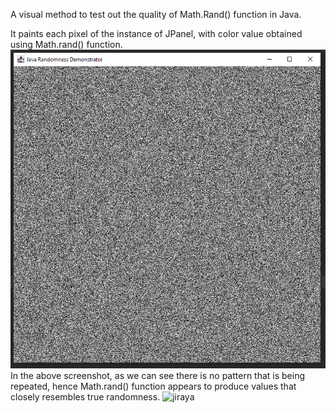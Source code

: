 A visual method to test out the quality of Math.Rand() function in Java.<br/>

It paints each pixel of the instance of JPanel, with color value obtained using Math.rand() function. <br/>
![img.png](assets/randomness.png)
<br/>
In the above screenshot, as we can see there is no pattern that is being repeated, hence Math.rand() function appears to produce values that closely resembles true randomness.
![jiraya](https://github.com/VishalRana2015/secureRNG-visualization/assets/69715143/dd783687-2077-4a43-a146-dd3534066a3c)
